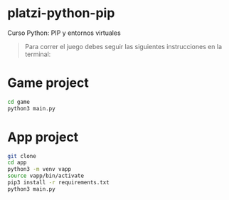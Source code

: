 # platzi-python-pip
Curso Python: PIP y entornos virtuales

> Para correr el juego debes seguir las siguientes instrucciones en la terminal:

# Game project
```sh
cd game
python3 main.py
```


# App project
```sh
git clone
cd app
python3 -m venv vapp
source vapp/bin/activate
pip3 install -r requirements.txt
python3 main.py
```